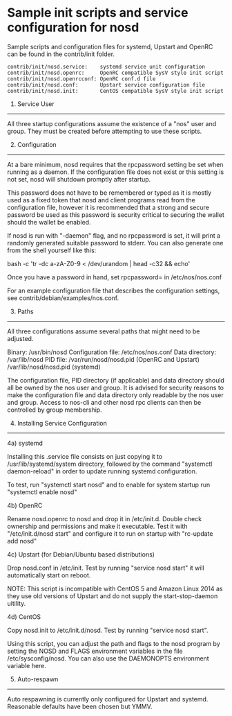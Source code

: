 Sample init scripts and service configuration for nosd
==========================================================

Sample scripts and configuration files for systemd, Upstart and OpenRC
can be found in the contrib/init folder.

    contrib/init/nosd.service:    systemd service unit configuration
    contrib/init/nosd.openrc:     OpenRC compatible SysV style init script
    contrib/init/nosd.openrcconf: OpenRC conf.d file
    contrib/init/nosd.conf:       Upstart service configuration file
    contrib/init/nosd.init:       CentOS compatible SysV style init script

1. Service User
---------------------------------

All three startup configurations assume the existence of a "nos" user
and group.  They must be created before attempting to use these scripts.

2. Configuration
---------------------------------

At a bare minimum, nosd requires that the rpcpassword setting be set
when running as a daemon.  If the configuration file does not exist or this
setting is not set, nosd will shutdown promptly after startup.

This password does not have to be remembered or typed as it is mostly used
as a fixed token that nosd and client programs read from the configuration
file, however it is recommended that a strong and secure password be used
as this password is security critical to securing the wallet should the
wallet be enabled.

If nosd is run with "-daemon" flag, and no rpcpassword is set, it will
print a randomly generated suitable password to stderr.  You can also
generate one from the shell yourself like this:

bash -c 'tr -dc a-zA-Z0-9 < /dev/urandom | head -c32 && echo'

Once you have a password in hand, set rpcpassword= in /etc/nos/nos.conf

For an example configuration file that describes the configuration settings,
see contrib/debian/examples/nos.conf.

3. Paths
---------------------------------

All three configurations assume several paths that might need to be adjusted.

Binary:              /usr/bin/nosd
Configuration file:  /etc/nos/nos.conf
Data directory:      /var/lib/nosd
PID file:            /var/run/nosd/nosd.pid (OpenRC and Upstart)
                     /var/lib/nosd/nosd.pid (systemd)

The configuration file, PID directory (if applicable) and data directory
should all be owned by the nos user and group.  It is advised for security
reasons to make the configuration file and data directory only readable by the
nos user and group.  Access to nos-cli and other nosd rpc clients
can then be controlled by group membership.

4. Installing Service Configuration
-----------------------------------

4a) systemd

Installing this .service file consists on just copying it to
/usr/lib/systemd/system directory, followed by the command
"systemctl daemon-reload" in order to update running systemd configuration.

To test, run "systemctl start nosd" and to enable for system startup run
"systemctl enable nosd"

4b) OpenRC

Rename nosd.openrc to nosd and drop it in /etc/init.d.  Double
check ownership and permissions and make it executable.  Test it with
"/etc/init.d/nosd start" and configure it to run on startup with
"rc-update add nosd"

4c) Upstart (for Debian/Ubuntu based distributions)

Drop nosd.conf in /etc/init.  Test by running "service nosd start"
it will automatically start on reboot.

NOTE: This script is incompatible with CentOS 5 and Amazon Linux 2014 as they
use old versions of Upstart and do not supply the start-stop-daemon uitility.

4d) CentOS

Copy nosd.init to /etc/init.d/nosd. Test by running "service nosd start".

Using this script, you can adjust the path and flags to the nosd program by
setting the NOSD and FLAGS environment variables in the file
/etc/sysconfig/nosd. You can also use the DAEMONOPTS environment variable here.

5. Auto-respawn
-----------------------------------

Auto respawning is currently only configured for Upstart and systemd.
Reasonable defaults have been chosen but YMMV.
